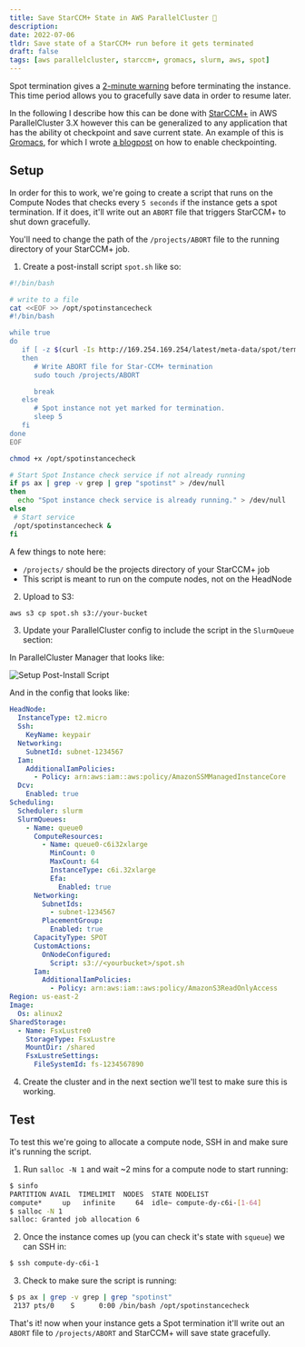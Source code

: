 ```yaml
---
title: Save StarCCM+ State in AWS ParallelCluster 🛟
description:
date: 2022-07-06
tldr: Save state of a StarCCM+ run before it gets terminated
draft: false
tags: [aws parallelcluster, starccm+, gromacs, slurm, aws, spot]
---
```


Spot termination gives a [2-minute warning](https://docs.aws.amazon.com/AWSEC2/latest/UserGuide/spot-interruptions.html) before terminating the instance. This time period allows you to gracefully save data in order to resume later. 

In the following I describe how this can be done with [StarCCM+](https://www.plm.automation.siemens.com/global/en/products/simcenter/STAR-CCM.html) in AWS ParallelCluster 3.X however this can be generalized to any application that has the ability ot checkpoint and save current state. An example of this is [Gromacs](https://www.gromacs.org/), for which I wrote [a blogpost](https://aws.amazon.com/blogs/hpc/running-gromacs-on-spot-with-checkpointing/) on how to enable checkpointing.

## Setup

In order for this to work, we're going to create a script that runs on the Compute Nodes that checks every `5 seconds` if the instance gets a spot termination. If it does, it'll write out an `ABORT` file that triggers StarCCM+ to shut down gracefully.

You'll need to change the path of the `/projects/ABORT` file to the running directory of your StarCCM+ job.

1. Create a post-install script `spot.sh` like so:

```bash
#!/bin/bash

# write to a file
cat <<EOF >> /opt/spotinstancecheck
#!/bin/bash

while true
do
   if [ -z $(curl -Is http://169.254.169.254/latest/meta-data/spot/termination-time | head -1 | grep 404 | cut -d \  -f 2) ]
   then
      # Write ABORT file for Star-CCM+ termination
      sudo touch /projects/ABORT

      break
   else
      # Spot instance not yet marked for termination.
      sleep 5
   fi
done
EOF

chmod +x /opt/spotinstancecheck

# Start Spot Instance check service if not already running
if ps ax | grep -v grep | grep "spotinst" > /dev/null
then
  echo "Spot instance check service is already running." > /dev/null
else
 # Start service
 /opt/spotinstancecheck &
fi
```

A few things to note here:

* `/projects/` should be the projects directory of your StarCCM+ job
* This script is meant to run on the compute nodes, not on the HeadNode

2. Upload to S3:

```bash
aws s3 cp spot.sh s3://your-bucket
```

3. Update your ParallelCluster config to include the script in the `SlurmQueue` section:

In ParallelCluster Manager that looks like:

![Setup Post-Install Script](/img/starccm-save-state/pcmanager-spot-script.png)

And in the config that looks like:

```yaml
HeadNode:
  InstanceType: t2.micro
  Ssh:
    KeyName: keypair
  Networking:
    SubnetId: subnet-1234567
  Iam:
    AdditionalIamPolicies:
      - Policy: arn:aws:iam::aws:policy/AmazonSSMManagedInstanceCore
  Dcv:
    Enabled: true
Scheduling:
  Scheduler: slurm
  SlurmQueues:
    - Name: queue0
      ComputeResources:
        - Name: queue0-c6i32xlarge
          MinCount: 0
          MaxCount: 64
          InstanceType: c6i.32xlarge
          Efa:
            Enabled: true
      Networking:
        SubnetIds:
          - subnet-1234567
        PlacementGroup:
          Enabled: true
      CapacityType: SPOT
      CustomActions:
        OnNodeConfigured:
          Script: s3://<yourbucket>/spot.sh
      Iam:
        AdditionalIamPolicies:
          - Policy: arn:aws:iam::aws:policy/AmazonS3ReadOnlyAccess
Region: us-east-2
Image:
  Os: alinux2
SharedStorage:
  - Name: FsxLustre0
    StorageType: FsxLustre
    MountDir: /shared
    FsxLustreSettings:
      FileSystemId: fs-1234567890
```

4. Create the cluster and in the next section we'll test to make sure this is working.

## Test 

To test this we're going to allocate a compute node, SSH in and make sure it's running the script.

1. Run `salloc -N 1` and wait ~2 mins for a compute node to start running:

```bash
$ sinfo
PARTITION AVAIL  TIMELIMIT  NODES  STATE NODELIST
compute*     up   infinite     64  idle~ compute-dy-c6i-[1-64]
$ salloc -N 1
salloc: Granted job allocation 6
```

2. Once the instance comes up (you can check it's state with `squeue`) we can SSH in:

```bash
$ ssh compute-dy-c6i-1
```

3. Check to make sure the script is running:

```bash
$ ps ax | grep -v grep | grep "spotinst"
 2137 pts/0    S      0:00 /bin/bash /opt/spotinstancecheck
```

That's it! now when your instance gets a Spot termination it'll write out an `ABORT` file to `/projects/ABORT` and StarCCM+ will save state gracefully.